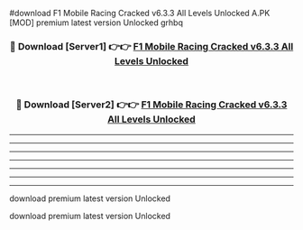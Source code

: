 #download F1 Mobile Racing Cracked v6.3.3 All Levels Unlocked A.PK [MOD] premium latest version Unlocked grhbq 



<div align="center">
<h3>🔴 Download [Server1] 👉👉 <a href="https://download1apk.web.app/">F1 Mobile Racing Cracked v6.3.3 All Levels Unlocked</a></h3><br>

<h3>🔴 Download [Server2] 👉👉 <a href="https://download1apk.web.app/">F1 Mobile Racing Cracked v6.3.3 All Levels Unlocked</a></h3>
</div>





----------------------------------------------------------

----------------------------------------------------------

----------------------------------------------------------

----------------------------------------------------------

----------------------------------------------------------

----------------------------------------------------------

----------------------------------------------------------

download premium latest version Unlocked

download premium latest version Unlocked
